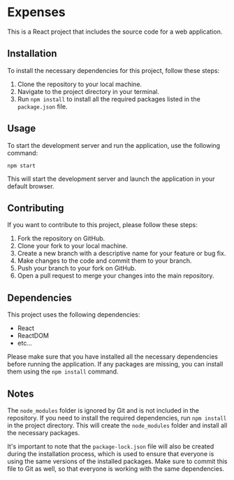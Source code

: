# Expenses

This is a React project that includes the source code for a web application.

## Installation

To install the necessary dependencies for this project, follow these steps:

1. Clone the repository to your local machine.
2. Navigate to the project directory in your terminal.
3. Run `npm install` to install all the required packages listed in the `package.json` file.

## Usage

To start the development server and run the application, use the following command:

```
npm start
```

This will start the development server and launch the application in your default browser.

## Contributing

If you want to contribute to this project, please follow these steps:

1. Fork the repository on GitHub.
2. Clone your fork to your local machine.
3. Create a new branch with a descriptive name for your feature or bug fix.
4. Make changes to the code and commit them to your branch.
5. Push your branch to your fork on GitHub.
6. Open a pull request to merge your changes into the main repository.

## Dependencies

This project uses the following dependencies:

- React
- ReactDOM
- etc...

Please make sure that you have installed all the necessary dependencies before running the application. If any packages are missing, you can install them using the `npm install` command.

## Notes

The `node_modules` folder is ignored by Git and is not included in the repository. If you need to install the required dependencies, run `npm install` in the project directory. This will create the `node_modules` folder and install all the necessary packages.

It's important to note that the `package-lock.json` file will also be created during the installation process, which is used to ensure that everyone is using the same versions of the installed packages. Make sure to commit this file to Git as well, so that everyone is working with the same dependencies.